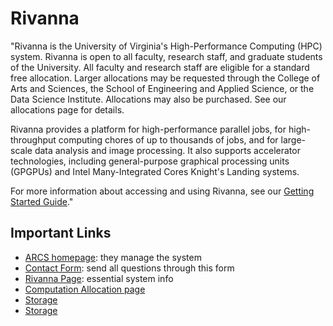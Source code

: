 # Rivanna
"Rivanna is the University of Virginia's High-Performance Computing (HPC) system.  Rivanna is open to all faculty, research staff, and graduate students of the University.   All faculty and research staff are eligible for a standard free allocation.  Larger allocations may be requested through the College of Arts and Sciences, the School of Engineering and Applied Science, or the Data Science Institute.  Allocations may also be purchased.  See our allocations page for details.

Rivanna provides a platform for high-performance parallel jobs, for high-throughput computing chores of up to thousands of jobs, and for large-scale data analysis and image processing.  It also supports accelerator technologies, including general-purpose graphical processing units (GPGPUs) and Intel Many-Integrated Cores Knight's Landing systems. 

For more information about accessing and using Rivanna, see our [Getting Started Guide](https://arcs.virginia.edu/getting-started)."

## Important Links
* [ARCS homepage](https://arcs.virginia.edu/): they manage the system
* [Contact Form](https://arcs.virginia.edu/secure/contact-form): send all questions through this form
* [Rivanna Page](https://arcs.virginia.edu/rivanna): essential system info
* [Computation Allocation page](https://arcs.virginia.edu/allocations)
* [Storage](https://arcs.virginia.edu/storage)
* [Storage](https://cadre.virginia.edu/service-detail/storage)
